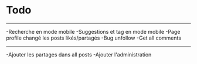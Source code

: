# Todo

---

-Recherche en mode mobile
-Suggestions et tag en mode mobile
-Page profile changé les posts likés/partagés
-Bug unfollow
-Get all comments

---

-Ajouter les partages dans all posts
-Ajouter l'administration
